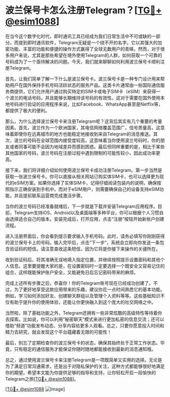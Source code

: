 # 波兰保号卡怎么注册Telegram？[[TG💪+ @esim1088](https://t.me/s/esim1088)]

在当今这个数字化时代，即时通讯工具已经成为我们日常生活中不可或缺的一部分。而提到即时通讯软件，Telegram无疑是一个绕不开的名字。它以其强大的加密功能、丰富的功能和便捷的操作方式赢得了全球无数用户的青睐。然而，对于很多用户来说，尤其是那些希望在境外使用Telegram的人群，如何获取一个可靠的号码成为了一个亟待解决的问题。今天，我们就来聊聊如何利用波兰保号卡顺利注册Telegram。

首先，让我们简单了解一下什么是波兰保号卡。波兰保号卡是一种专门设计用来帮助用户在国外保持手机号码活跃状态的服务产品。这类卡片通常由一些国际通信服务商提供，它们允许用户通过购买特定的SIM卡或电子SIM卡（eSIM）来获得一个波兰的电话号码，并且能够长期维持该号码的有效性。这对于需要在国外使用本地号码进行验证的应用程序来说，比如Facebook、WhatsApp甚至是Netflix等，都提供了极大的便利。

那么，为什么选择波兰保号卡来注册Telegram呢？这背后其实有几个重要的考量因素。首先，波兰作为一个欧洲国家，其电信网络覆盖范围广，信号质量高，这意味着即使你在远离城市的地方也能稳定地接收到来自Telegram的消息推送。其次，波兰的号码在全球范围内接受度较高，这意味着当你使用波兰号码时，你的朋友或者同事可能不会因为地域差异而感到困惑。最后但同样重要的是，相比于某些其他国家的号码，波兰号码在注册过程中遇到限制的可能性较小，因此成功率更高。

接下来，我们将详细介绍如何使用波兰保号卡成功注册Telegram。第一步当然是获取一张波兰保号卡。你可以直接从相关网站订购实体SIM卡，也可以选择更为现代的eSIM方案。如果你选择了实体SIM卡，记得仔细阅读包装内的说明，确保按照指示正确安装到手机中。而对于eSIM用户，则需要确保自己的设备支持eSIM功能，并且提前联系运营商完成激活步骤。

当你的波兰号码已经准备就绪后，下一步就是下载并安装Telegram应用程序。目前，Telegram支持iOS、Android以及桌面端等多种平台，你可以根据个人习惯自由选择适合自己的版本。安装完成后，打开应用，点击“注册”按钮开始新账户创建流程。

进入注册界面后，你会看到提示要求输入手机号码。此时，请务必填写你刚刚获得的波兰保号卡上的号码。输入完毕后，点击“下一步”，系统会立即向你发送一条包含验证码的短信。请注意查收这条短信，因为它将是你接下来操作的关键所在。

收到验证码后，将其准确无误地填入指定位置，并继续按照提示设置密码和其他个人信息。这里要提醒大家的是，在设置密码时一定要选择一个既安全又容易记住的组合，这样既能保护账户安全，又能避免日后忘记密码带来的麻烦。

完成上述所有步骤之后，恭喜你！你的Telegram账号现在已经成功创建了。不过，为了更好地享受这款应用带来的乐趣，建议你花一点时间熟悉它的基本功能。例如，学习如何添加好友、创建聊天群组以及管理个人资料等等。这些基础知识不仅有助于提升你的使用体验，还能让你更快融入到这个庞大的社交网络之中。

当然啦，除了基础功能之外，Telegram还拥有一些非常炫酷的高级特性等待着你去探索。比如说，你可以利用“秘密聊天”模式来进行更加私密的信息交流；还可以借助“频道”功能发布动态、分享内容给更多人观看。总之，只要你愿意投入时间和精力去研究，就会发现这个平台蕴藏着无限的可能性！

最后，别忘了定期检查你的波兰保号卡的状态，确保其始终处于正常工作状态。毕竟，只有稳定的通信服务才能保证你随时随地都能接收到最新的消息通知哦。

总之，通过使用波兰保号卡来注册Telegram是一项既简单又实用的选择。无论是为了满足日常沟通需求，还是出于对隐私保护的关注，这种方式都能够很好地满足你的期望。希望本文能为你提供足够的指导和支持，让你轻松开启一段愉快的Telegram之旅[[TG💪+ @esim1088](https://t.me/s/esim1088)]。

[[TG💪+ @esim1088](https://t.me/s/esim1088) ![Image](https://i.postimg.cc/4NQfJmqS/Snipaste-2025-05-13-00-14-12.png)]